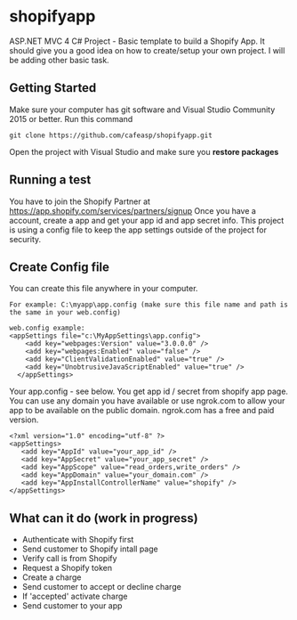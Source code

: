 # shopifyapp
ASP.NET MVC 4 C# Project - Basic template to build a Shopify App. It should give you a good idea on how to create/setup your own project.
I will be adding other basic task.
## Getting Started
Make sure your computer has git software and Visual Studio Community 2015 or better. Run this command 
```
git clone https://github.com/cafeasp/shopifyapp.git
```
Open the project with Visual Studio and make sure you **restore packages**

## Running a test
You have to join the Shopify Partner at https://app.shopify.com/services/partners/signup 
Once you have a account, create a app and get your app id and app secret info.
This project is using a config file to keep the app settings outside of the project for security.

## Create Config file
You can create this file anywhere in your computer.
```
For example: C:\myapp\app.config (make sure this file name and path is the same in your web.config)
```
```
web.config example:
<appSettings file="c:\MyAppSettings\app.config">
    <add key="webpages:Version" value="3.0.0.0" />
    <add key="webpages:Enabled" value="false" />
    <add key="ClientValidationEnabled" value="true" />
    <add key="UnobtrusiveJavaScriptEnabled" value="true" />
  </appSettings>
```
Your app.config - see below. You get app id / secret from shopify app page. You can use any domain you have available or use ngrok.com
to allow your app to be available on the public domain. ngrok.com has a free and paid version.
```
<?xml version="1.0" encoding="utf-8" ?>
<appSettings>
   <add key="AppId" value="your_app_id" />
   <add key="AppSecret" value="your_app_secret" />
   <add key="AppScope" value="read_orders,write_orders" />
   <add key="AppDomain" value="your_domain.com" />
   <add key="AppInstallControllerName" value="shopify" />
</appSettings>
```
## What can it do (work in progress)
- Authenticate with Shopify first
- Send customer to Shopify intall page
- Verify call is from Shopify
- Request a Shopify token
- Create a charge
- Send customer to accept or decline charge
- If 'accepted' activate charge
- Send customer to your app
